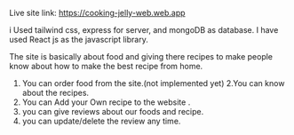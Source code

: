 Live site link: https://cooking-jelly-web.web.app

i Used tailwind css, express for server, and mongoDB as database.
I have used React js as the javascript library.

The site is basically about food and giving there recipes to make people know about how to make the best recipe from home.

1. You can order food from the site.(not implemented yet)
2.You can know about the recipes.
3. You can Add your Own recipe to the website .
4. you can give reviews about our foods and recipe.
5. you can update/delete the review any time.